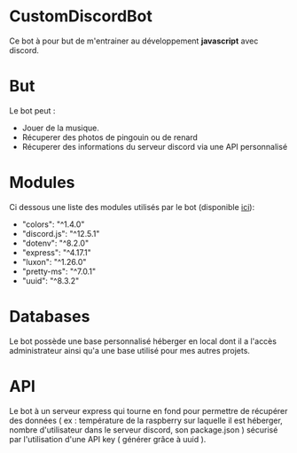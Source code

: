 # CustomDiscordBot
Ce bot à pour but de m'entrainer au développement **javascript** avec discord.
# But
Le bot peut :
 - Jouer de la musique.
 - Récuperer des photos de pingouin ou de renard
 - Récuperer des informations du serveur discord via une API personnalisé
# Modules
Ci dessous une liste des modules utilisés par le bot (disponible [ici](https://github.com/ThomasBacheley/CustomDiscordBot/blob/main/package.json "package.json")):
 - "colors": "^1.4.0"
 - "discord.js": "^12.5.1"
 - "dotenv": "^8.2.0"
 - "express": "^4.17.1"
 - "luxon": "^1.26.0"
 - "pretty-ms": "^7.0.1"
 - "uuid": "^8.3.2"
 # Databases
 Le bot possède une base personnalisé héberger en local dont il a l'accès administrateur ainsi qu'a une base utilisé pour mes autres projets.
 # API
 Le bot à un serveur express qui tourne en fond pour permettre de récupérer des données ( ex : température de la raspberry sur laquelle il est héberger, nombre d'utilisateur dans le serveur discord, son package.json ) sécurisé par l'utilisation d'une API key ( générer grâce à uuid ).